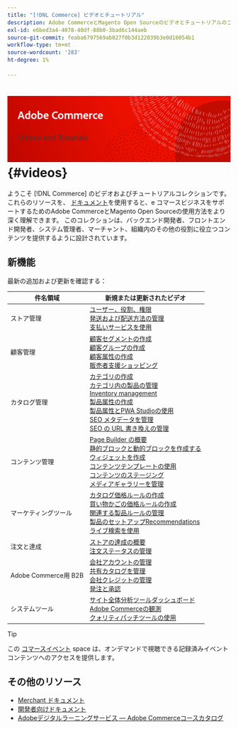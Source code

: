 ```yaml
---
title: "[!DNL Commerce] ビデオとチュートリアル"
description: Adobe CommerceとMagento Open Sourceのビデオとチュートリアルのコレクションです
exl-id: e6bed3a4-4078-40df-88b0-3bad6c144aeb
source-git-commit: feaba6797569ab027f0b3d122039b3e0d16054b1
workflow-type: tm+mt
source-wordcount: '283'
ht-degree: 1%

---
```


# <!-- use banner as heading -->![コマースのビデオとTutorials](../assets/banner-videos-home.png) {#videos}

ようこそ [!DNL Commerce] のビデオおよびチュートリアルコレクションです。 これらのリソースを、 [ドキュメント](https://experienceleague.adobe.com/docs/commerce.html)を使用すると、e コマースビジネスをサポートするためのAdobe CommerceとMagento Open Sourceの使用方法をより深く理解できます。 このコレクションは、バックエンド開発者、フロントエンド開発者、システム管理者、マーチャント、組織内のその他の役割に役立つコンテンツを提供するように設計されています。

## 新機能

最新の追加および更新を確認する：

| 件名領域 | 新規または更新されたビデオ |
| ------------ | ---------- |
| ストア管理 | [ユーザー、役割、権限](./merchant/users-roles-permissions.md) <br>[発送および配送方法の管理](./merchant/shipping-delivery.md) <br>[支払いサービスを使用](./merchant/payment-services.md) |
| 顧客管理 | [顧客セグメントの作成](./merchant/customer-segments.md) <br>[顧客グループの作成](./merchant/customer-groups.md) <br>[顧客属性の作成](./merchant/customer-attributes.md) <br>[販売者支援ショッピング](./merchant/seller-assisted-shopping.md) |
| カタログ管理 | [カテゴリの作成](./merchant/category-create.md) <br>[カテゴリ内の製品の管理](./merchant/category-products.md) <br>[Inventory management](./merchant/inventory-management.md) <br>[製品属性の作成](./merchant/product-attributes-create.md) <br>[製品属性とPWA Studioの使用](./merchant/product-attributes-pwa.md) <br>[SEO メタデータを管理](./merchant/seo-metadata.md) <br>[SEO の URL 書き換えの管理](./merchant/seo-url-rewrites.md) |
| コンテンツ管理 | [Page Builder の概要](./merchant/page-builder-overview.md) <br>[静的ブロックと動的ブロックを作成する](./merchant/static-dynamic-blocks.md) <br>[ウィジェットを作成](./merchant/widgets.md) <br>[コンテンツテンプレートの使用](./merchant/content-templates.md) <br>[コンテンツのステージング](./merchant/content-staging.md) <br>[メディアギャラリーを管理](./merchant/media-gallery.md) |
| マーケティングツール | [カタログ価格ルールの作成](./merchant/catalog-price-rules.md) <br>[買い物かごの価格ルールの作成](./merchant/cart-price-rules.md) <br>[関連する製品ルールの管理](./merchant/related-product-rules.md) <br>[製品のセットアップRecommendations](./merchant/product-recommendations.md) <br>[ライブ検索を使用](./merchant/live-search.md) |
| 注文と達成 | [ストアの達成の概要](./merchant/store-fulfillment.md) <br>[注文ステータスの管理](./merchant/order-status.md) |
| Adobe Commerce用 B2B | [会社アカウントの管理](./merchant/b2b/company-accounts.md)  <br>[共有カタログを管理](./merchant/b2b/shared-catalogs.md) <br>[会社クレジットの管理](./merchant/b2b/company-credit.md) <br>[発注と承認](./merchant/b2b/purchase-orders.md) |
| システムツール | [サイト全体分析ツールダッシュボード](./tools/site-wide-analysis-tool.md) <br>[Adobe Commerceの観測](./tools/observation-tool.md) <br>[クォリティパッチツールの使用](./tools/quality-patch-tool.md) |

>[!TIP]
>
>この [コマースイベント](https://experienceleague.adobe.com/docs/commerce-events/events/overview.html) space は、オンデマンドで視聴できる記録済みイベントコンテンツへのアクセスを提供します。

## その他のリソース

- [Merchant ドキュメント](https://experienceleague.adobe.com/docs/commerce-admin/user-guides/home.html)
- [開発者向けドキュメント](https://devdocs.magento.com/)
- [Adobeデジタルラーニングサービス — Adobe Commerceコースカタログ](https://learning.adobe.com/catalog.html?solution=Adobe%20Commerce)
